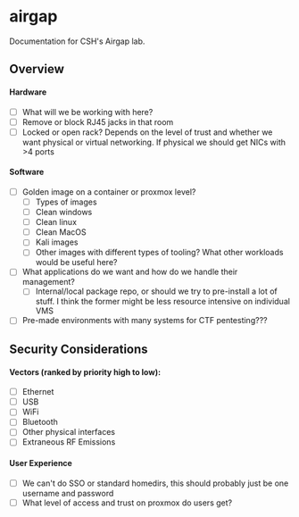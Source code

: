 # airgap
Documentation for CSH's Airgap lab.

## Overview

#### Hardware
- [ ] What will we be working with here? 
- [ ] Remove or block RJ45 jacks in that room
- [ ] Locked or open rack? Depends on the level of trust and whether we want physical or virtual networking. If physical we should get NICs with >4 ports

#### Software
- [ ] Golden image on a container or proxmox level?
  - [ ]  Types of images
    - [ ]  Clean windows
    - [ ]  Clean linux
    - [ ]  Clean MacOS
    - [ ]  Kali images
    - [ ]  Other images with different types of tooling? What other workloads would be useful here?
- [ ] What applications do we want and how do we handle their management?
  - [ ]  Internal/local package repo, or should we try to pre-install a lot of stuff. I think the former might be less resource intensive on individual VMS
- [ ] Pre-made environments with many systems for CTF pentesting???

## Security Considerations

#### Vectors (ranked by priority high to low):
- [ ] Ethernet
- [ ] USB
- [ ] WiFi
- [ ] Bluetooth
- [ ] Other physical interfaces
- [ ] Extraneous RF Emissions

#### User Experience
- [ ] We can't do SSO or standard homedirs, this should probably just be one username and password
- [ ] What level of access and trust on proxmox do users get?
